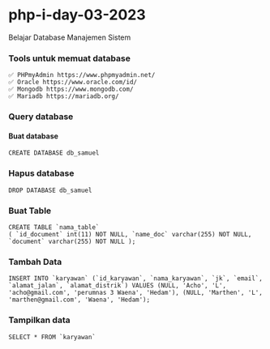 # php-i-day-03-2023
Belajar Database Manajemen Sistem 

### Tools untuk memuat database
    ✅ PHPmyAdmin https://www.phpmyadmin.net/
    ✅ Oracle https://www.oracle.com/id/
    ✅ Mongodb https://www.mongodb.com/
    ✅ Mariadb https://mariadb.org/ 

### Query database
#### Buat database 
    CREATE DATABASE db_samuel
### Hapus database 
    DROP DATABASE db_samuel
### Buat Table
    CREATE TABLE `nama_table` 
    ( `id_document` int(11) NOT NULL, `name_doc` varchar(255) NOT NULL, `document` varchar(255) NOT NULL );
### Tambah Data
    INSERT INTO `karyawan` (`id_karyawan`, `nama_karyawan`, `jk`, `email`, `alamat_jalan`, `alamat_distrik`) VALUES (NULL, 'Acho', 'L', 'acho@gmail.com', 'perumnas 3 Waena', 'Hedam'), (NULL, 'Marthen', 'L', 'marthen@gmail.com', 'Waena', 'Hedam');
### Tampilkan data
    SELECT * FROM `karyawan`